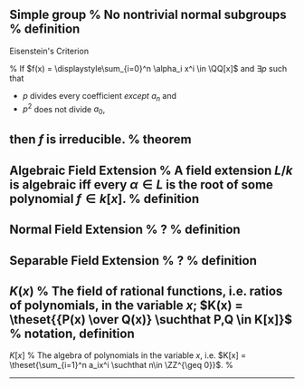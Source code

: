 Simple group
%
No nontrivial normal subgroups
%
definition
---


Eisenstein's Criterion

%
If $f(x) = \displaystyle\sum_{i=0}^n \alpha_i x^i \in \QQ[x]$ and $\exists p$ such that

- $p$ divides every coefficient *except* $a_n$ and
- $p^2$ does not divide $a_0$,

then $f$ is irreducible.
%
theorem
---

Algebraic Field Extension
%
A field extension $L/k$ is **algebraic** iff every $\alpha \in L$ is the root of some polynomial $f\in k[x]$.
%
definition
---

Normal Field Extension
%
?
%
definition
---

Separable Field Extension
%
?
%
definition
---

$K(x)$
%
The field of rational functions, i.e. ratios of polynomials, in the variable $x$; $K(x) = \theset{{P(x) \over Q(x)} \suchthat P,Q \in K[x]}$
%
notation, definition
---

$K[x]$
%
The algebra of polynomials in the variable $x$, i.e. $K[x] = \theset{\sum_{i=1}^n a_ix^i \suchthat n\in \ZZ^{\geq 0}}$.
%

---




